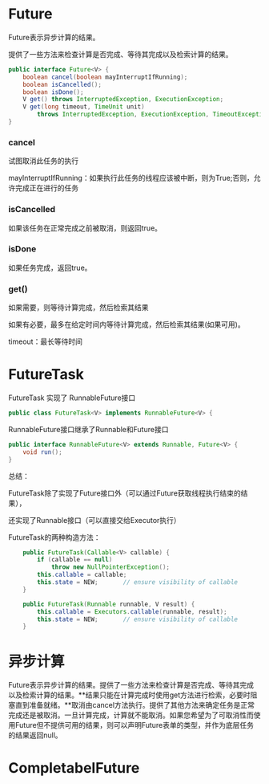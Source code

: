 # Future

Future表示异步计算的结果。

提供了一些方法来检查计算是否完成、等待其完成以及检索计算的结果。

~~~java
public interface Future<V> {
    boolean cancel(boolean mayInterruptIfRunning);
    boolean isCancelled();
    boolean isDone();
    V get() throws InterruptedException, ExecutionException;
    V get(long timeout, TimeUnit unit)
        throws InterruptedException, ExecutionException, TimeoutException;
}
~~~



### cancel

试图取消此任务的执行

mayInterruptIfRunning：如果执行此任务的线程应该被中断，则为True;否则，允许完成正在进行的任务



### isCancelled

如果该任务在正常完成之前被取消，则返回true。



### isDone

如果任务完成，返回true。



### get()

如果需要，则等待计算完成，然后检索其结果

如果有必要，最多在给定时间内等待计算完成，然后检索其结果(如果可用)。

timeout：最长等待时间



# FutureTask

FutureTask 实现了 RunnableFuture接口

```java
public class FutureTask<V> implements RunnableFuture<V> {
```

RunnableFuture接口继承了Runnable和Future接口

```java
public interface RunnableFuture<V> extends Runnable, Future<V> {
    void run();
}
```

总结：

FutureTask除了实现了Future接口外（可以通过Future获取线程执行结束的结果），

还实现了Runnable接口（可以直接交给Executor执行）



FutureTask的两种构造方法：

~~~java
    public FutureTask(Callable<V> callable) {
        if (callable == null)
            throw new NullPointerException();
        this.callable = callable;
        this.state = NEW;       // ensure visibility of callable
    }

    public FutureTask(Runnable runnable, V result) {
        this.callable = Executors.callable(runnable, result);
        this.state = NEW;       // ensure visibility of callable
    }
~~~



# 异步计算

Future表示异步计算的结果。提供了一些方法来检查计算是否完成、等待其完成以及检索计算的结果。**结果只能在计算完成时使用get方法进行检索，必要时阻塞直到准备就绪。**取消由cancel方法执行。提供了其他方法来确定任务是正常完成还是被取消。一旦计算完成，计算就不能取消。如果您希望为了可取消性而使用Future但不提供可用的结果，则可以声明Future表单的类型，并作为底层任务的结果返回null。



# CompletabelFuture

